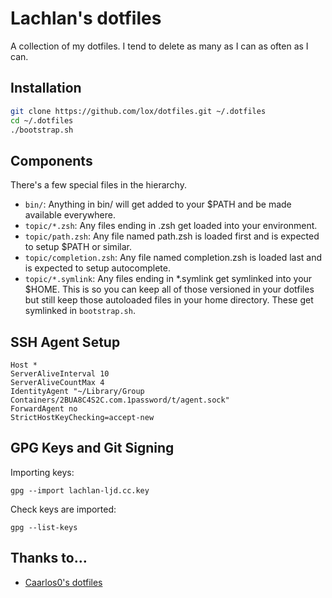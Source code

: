 # Lachlan's dotfiles

A collection of my dotfiles. I tend to delete as many as I can as often as I can.

## Installation

```bash
git clone https://github.com/lox/dotfiles.git ~/.dotfiles
cd ~/.dotfiles
./bootstrap.sh
```

## Components

There's a few special files in the hierarchy.

 - `bin/`: Anything in bin/ will get added to your $PATH and be made available everywhere.
 - `topic/*.zsh`: Any files ending in .zsh get loaded into your environment.
 - `topic/path.zsh`: Any file named path.zsh is loaded first and is expected to setup $PATH or similar.
 - `topic/completion.zsh`: Any file named completion.zsh is loaded last and is expected to setup autocomplete.
 - `topic/*.symlink`: Any files ending in *.symlink get symlinked into your $HOME. This is so you can keep all of those versioned in your dotfiles but still keep those autoloaded files in your home directory. These get symlinked in `bootstrap.sh`.

## SSH Agent Setup

```
Host *
ServerAliveInterval 10
ServerAliveCountMax 4
IdentityAgent "~/Library/Group Containers/2BUA8C4S2C.com.1password/t/agent.sock"
ForwardAgent no
StrictHostKeyChecking=accept-new
```

## GPG Keys and Git Signing

Importing keys:

```
gpg --import lachlan-ljd.cc.key
```

Check keys are imported:

```
gpg --list-keys
```

## Thanks to…
  - [Caarlos0's dotfiles](https://github.com/caarlos0/dotfiles)
